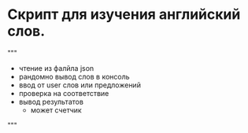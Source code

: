 # Скрипт для изучения английский слов.
"""
- чтение из фалйла json
- рандомно вывод слов в консоль
- ввод от user слов или предложений
- проверка на соответствие
- вывод результатов
    - может счетчик

"""
